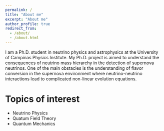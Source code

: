 ```yaml
---
permalink: /
title: "About me"
excerpt: "About me"
author_profile: true
redirect_from: 
  - /about/
  - /about.html
---
```


I am a Ph.D. student in neutrino physics and astrophysics at the University of Campinas Physics Institute. My Ph.D. project is aimed to understand the consequences of neutrino mass hierarchy in the detection of supernova neutrinos. One of the main obstacles is the understanding of flavor conversion in the supernova environment where neutrino-neutrino interactions lead to complicated non-linear evolution equations.

Topics of interest 
======
* Neutrino Physics 
* Quatum Field Theory
* Quantum Mechanics
